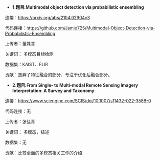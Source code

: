
- **1.题目:Multimodal object detection via probabilistic ensembling**

连接：https://arxiv.org/abs/2104.02904v3

代码连接：https://github.com/Jamie725/Multimodal-Object-Detection-via-Probabilistic-Ensembling

上传者：董姝含

关键词： 多模态目标检测

数据集：KAIST、FLIR

贡献：放弃了特征融合的部分，专注于优化后融合部分。




- **2.题目:From Single- to Multi-modal Remote Sensing Imagery Interpretation: A Survey and Taxonomy**

连接：https://www.sciengine.com/SCIS/doi/10.1007/s11432-022-3588-0

代码连接：无

上传者：张佳青

关键词： 多模态，综述

数据集：无

贡献：比较全面的多模态相关工作的介绍
